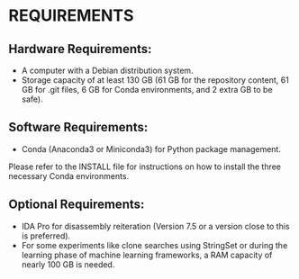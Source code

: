 # REQUIREMENTS

## Hardware Requirements:
- A computer with a Debian distribution system.
- Storage capacity of at least 130 GB (61 GB for the repository content, 61 GB for .git files, 6 GB for Conda environments, and 2 extra GB to be safe).

## Software Requirements:
- Conda (Anaconda3 or Miniconda3) for Python package management.

Please refer to the INSTALL file for instructions on how to install the three necessary Conda environments.

## Optional Requirements:
- IDA Pro for disassembly reiteration (Version 7.5 or a version close to this is preferred).
- For some experiments like clone searches using StringSet or during the learning phase of machine learning frameworks, a RAM capacity of nearly 100 GB is needed.

